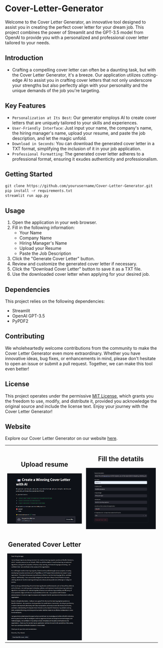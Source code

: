 # Cover-Letter-Generator

Welcome to the Cover Letter Generator, an innovative tool designed to assist you in creating the perfect cover letter for your dream job. This project combines the power of Streamlit and the GPT-3.5 model from OpenAI to provide you with a personalized and professional cover letter tailored to your needs.


## Introduction
- Crafting a compelling cover letter can often be a daunting task, but with the Cover Letter Generator, it's a breeze. Our application utilizes cutting-edge AI to assist you in crafting cover letters that not only underscore your strengths but also perfectly align with your personality and the unique demands of the job you're targeting.

## Key Features
- `Personalization at Its Best`: Our generator employs AI to create cover letters that are uniquely tailored to your skills and experiences.
- `User-Friendly Interface`: Just input your name, the company's name, the hiring manager's name, upload your resume, and paste the job description, and let the magic unfold.
- `Download in Seconds`: You can download the generated cover letter in a TXT format, simplifying the inclusion of it in your job application.
- `Professional Formatting`: The generated cover letter adheres to a professional format, ensuring it exudes authenticity and professionalism.

## Getting Started

```
git clone https://github.com/yourusername/Cover-Letter-Generator.git
pip install -r requirements.txt
streamlit run app.py
```

## Usage

1. Open the application in your web browser.
2. Fill in the following information:
    - Your Name
    - Company Name
    - Hiring Manager's Name
    - Upload your Resume
    - Paste the Job Description
3. Click the "Generate Cover Letter" button.
4. Review and customize the generated cover letter if necessary.
5. Click the "Download Cover Letter" button to save it as a TXT file.
6. Use the downloaded cover letter when applying for your desired job.


## Dependencies

This project relies on the following dependencies:

- Streamlit
- OpenAI GPT-3.5
- PyPDF2

## Contributing

We wholeheartedly welcome contributions from the community to make the Cover Letter Generator even more extraordinary. Whether you have innovative ideas, bug fixes, or enhancements in mind, please don't hesitate to open an issue or submit a pull request. Together, we can make this tool even better!

## License

This project operates under the permissive [MIT License](https://opensource.org/license/mit/), which grants you the freedom to use, modify, and distribute it, provided you acknowledge the original source and include the license text. Enjoy your journey with the Cover Letter Generator!

## Website

Explore our Cover Letter Generator on our website [here](https://cv-letter-generator.streamlit.app/).


<table>
  <tr>
    <td align="center">
      <h2>Upload resume</h2>
      <img src="https://github.com/Zaheer-10/Cover-Letter-Generator/blob/main/Images/demo_01.png" alt="Paper 1" width="400">
    </td>
    <td align="center">
      <h2>Fill the detatils</h2>
      <img src="https://github.com/Zaheer-10/Cover-Letter-Generator/blob/main/Images/demo_02.png" alt="Paper 2" width="400">
    </td>
  </tr>
  <tr>
    <td align="center">
      <h2>Generated Cover Letter</h2>
      <img src="https://github.com/Zaheer-10/Cover-Letter-Generator/blob/main/Images/demo_03.png" alt="Paper 3" width="400">
    </td>  </tr>

</table>
